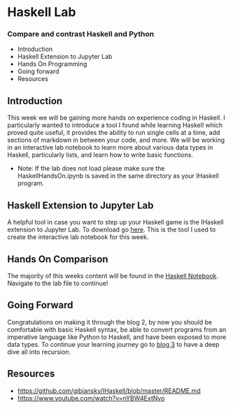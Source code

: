 # Haskell Lab
###  Compare and contrast Haskell and Python

* Introduction
* Haskell Extension to Jupyter Lab
* Hands On Programming
* Going forward
* Resources

## Introduction

This week we will be gaining more hands on experience coding in Haskell. I particularly wanted to introduce a tool I found while learning Haskell which proved quite useful, it provides the ability to run single cells at a time, add sections of markdown in between your code, and more. We will be working in an interactive lab notebook to learn more about various data types in Haskell, particularly lists, and learn how to write basic functions.

* Note: If the lab does not load please make sure the HaskellHandsOn.ipynb is saved in the same directory as your IHaskell program.

## Haskell Extension to Jupyter Lab

A helpful tool in case you want to step up your Haskell game is the IHaskell extension to Jupyter Lab. To download go [here](https://github.com/gibiansky/IHaskell). This is the tool I used to create the interactive lab notebook for this week.

## Hands On Comparison

The majority of this weeks content will be found in the [Haskell Notebook](HaskellHandsOn.ipynb). Navigate to the lab file to continue!

## Going Forward
Congratulations on making it through the blog 2, by now you should be comfortable with basic Haskell syntax, be able to convert programs from an imperative language like Python to Haskell, and have been exposed to more data types. To continue your learning journey go to [blog 3](Blog3.md) to have a deep dive all into recursion.

## Resources
* https://github.com/gibiansky/IHaskell/blob/master/README.md
* https://www.youtube.com/watch?v=nYBW4ExtNvo
